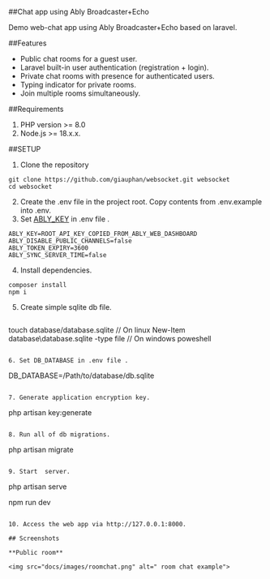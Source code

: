 ##Chat app using Ably Broadcaster+Echo

Demo web-chat app using Ably Broadcaster+Echo based on laravel.

##Features

* Public chat rooms for a guest user.
* Laravel built-in user authentication (registration + login).
* Private chat rooms with presence for authenticated users.
* Typing indicator for private rooms.
* Join multiple rooms simultaneously.

##Requirements

1. PHP version >= 8.0
2. Node.js >= 18.x.x.

##SETUP

1. Clone the repository
```
git clone https://github.com/giauphan/websocket.git websocket
cd websocket
```

2. Create the .env file in the project root. Copy contents from .env.example into .env.
3. Set [ABLY_KEY](https://faqs.ably.com/setting-up-and-managing-api-keys) in .env file .
```
ABLY_KEY=ROOT_API_KEY_COPIED_FROM_ABLY_WEB_DASHBOARD
ABLY_DISABLE_PUBLIC_CHANNELS=false
ABLY_TOKEN_EXPIRY=3600
ABLY_SYNC_SERVER_TIME=false
```

4. Install dependencies.
```
composer install
npm i 
```

5. Create simple sqlite db file.
   ```
  touch database/database.sqlite // On linux
  New-Item database\\database.sqlite -type file // On windows poweshell
   ```

6. Set DB_DATABASE in .env file . 
```
DB_DATABASE=/Path/to/database/db.sqlite
```

7. Generate application encryption key.
```
  php artisan key:generate
```

8. Run all of db migrations.
```
php artisan migrate
```

9. Start  server.
```
php artisan serve

npm run dev
```

10. Access the web app via http://127.0.0.1:8000.

## Screenshots

**Public room**

<img src="docs/images/roomchat.png" alt=" room chat example">
